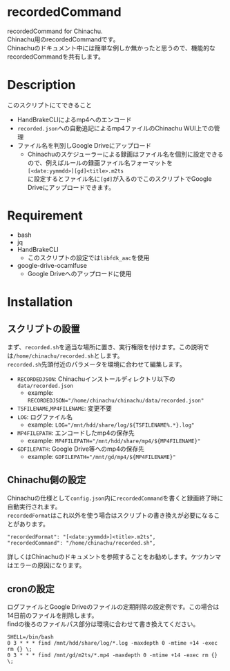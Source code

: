# recordedCommand

recordedCommand for Chinachu.  
Chinachu用のrecordedCommandです。  
Chinachuのドキュメント中には簡単な例しか無かったと思うので、機能的なrecordedCommandを共有します。  

# Description

このスクリプトにてできること  

- HandBrakeCLIによるmp4へのエンコード
- `recorded.json`への自動追記によるmp4ファイルのChinachu WUI上での管理
- ファイル名を判別しGoogle Driveにアップロード
  - Chinachuのスケジューラーによる録画はファイル名を個別に設定できるので、例えばルールの録画ファイル名フォーマットを  
    `[<date:yymmdd>][gd]<title>.m2ts`  
    に設定するとファイル名に`[gd]`が入るのでこのスクリプトでGoogle Driveにアップロードできます。

# Requirement

- bash
- jq
- HandBrakeCLI
  - このスクリプトの設定では`libfdk_aac`を使用
- google-drive-ocamlfuse
  - Google Driveへのアップロードに使用

# Installation

## スクリプトの設置

まず、`recorded.sh`を適当な場所に置き、実行権限を付けます。この説明では`/home/chinachu/recorded.sh`とします。  
`recorded.sh`先頭付近のパラメータを環境に合わせて編集します。  

- `RECORDEDJSON`: Chinachuインストールディレクトリ以下の`data/recorded.json`
  - example: `RECORDEDJSON="/home/chinachu/chinachu/data/recorded.json"`
- `TSFILENAME`,`MP4FILENAME`: 変更不要
- `LOG`: ログファイル名
  - example: `LOG="/mnt/hdd/share/log/${TSFILENAME%.*}.log"`
- `MP4FILEPATH`: エンコードしたmp4の保存先
  - example: `MP4FILEPATH="/mnt/hdd/share/mp4/${MP4FILENAME}"`
- `GDFILEPATH`: Google Drive等へのmp4の保存先
  - example: `GDFILEPATH="/mnt/gd/mp4/${MP4FILENAME}"`

## Chinachu側の設定

Chinachuの仕様として`config.json`内に`recordedCommand`を書くと録画終了時に自動実行されます。  
`recordedFormat`はこれ以外を使う場合はスクリプトの書き換えが必要になることがあります。  

    "recordedFormat": "[<date:yymmdd>]<title>.m2ts",
    "recordedCommand": "/home/chinachu/recorded.sh",  

詳しくはChinachuのドキュメントを参照することをお勧めします。ケツカンマはエラーの原因になります。

## cronの設定

ログファイルとGoogle Driveのファイルの定期削除の設定例です。この場合は14日前のファイルを削除します。  
findの後ろのファイルパス部分は環境に合わせて書き換えてください。

    SHELL=/bin/bash
    0 3 * * * find /mnt/hdd/share/log/*.log -maxdepth 0 -mtime +14 -exec rm {} \;
    0 3 * * * find /mnt/gd/m2ts/*.mp4 -maxdepth 0 -mtime +14 -exec rm {} \;
